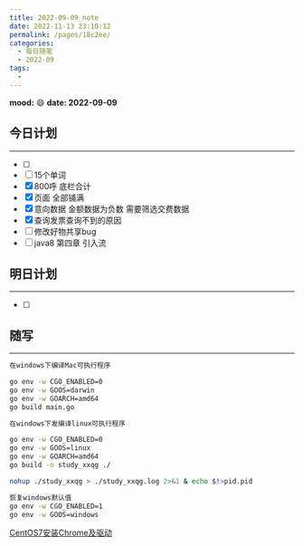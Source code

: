 ```yaml
---
title: 2022-09-09_note
date: 2022-11-13 23:10:12
permalink: /pages/18c2ee/
categories:
  - 每日随笔
  - 2022-09
tags:
  - 
---
```

**mood:** :smile:  									**date: 2022-09-09**  
## 今日计划  
------
- [ ]  
- [ ]  15个单词
- [x]  800呼 底栏合计
- [x]  页面 全部铺满
- [x]  意向数据 金额数据为负数 需要筛选交费数据
- [x]  查询发票查询不到的原因
- [ ]  修改好物共享bug
- [ ]  java8 第四章 引入流
## 明日计划  
------
- [ ]  
## 随写 
------

```sh
在windows下编译Mac可执行程序

go env -w CGO_ENABLED=0
go env -w GOOS=darwin
go env -w GOARCH=amd64
go build main.go

在windows下发编译linux可执行程序

go env -w CGO_ENABLED=0
go env -w GOOS=linux
go env -w GOARCH=amd64
go build -o study_xxqg ./

nohup ./study_xxqg > ./study_xxqg.log 2>&1 & echo $!>pid.pid

恢复windows默认值
go env -w CGO_ENABLED=1
go env -w GOOS=windows

```

[CentOS7安装Chrome及驱动 ](https://www.cnblogs.com/nuccch/p/15063165.html)